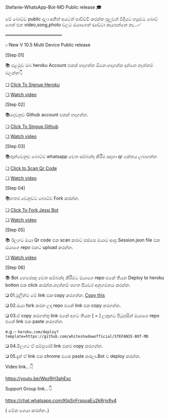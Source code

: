 Stefanie-WhatsApp-Bot-MD Public release 🎓



මේ බොට්ව public දාලා අනිත් අයටත් පාවිච්චි කරන්න පුලුවන් විදියට හැදුවට බොට් ගෙන් එන video,song,photo වලට ඔයාගෙන් ☇ඩේටා කැපෙන්නෙ නෑ...✅

══════════════════


✅New V 10.5  Multi Device Public release





[Step 01]

📚 පළමුව ඔබ heroku Account එකක් හදාගන්න ඕනෙ.හදාගන්න දන්නෙ නැත්නම් බලන්න👇

❑ [Click To Signup Heroku](https://tinyurl.com/ye8y47lr)

❑ [Watch video](https://youtu.be/-l7z5KFLzro)



[Step 02]

📚දෙවනුව Github account එකක් හදාගන්න.

❑ [Click To Singup Github](https://github.com)

❑ [Watch video](https://youtu.be/Pdk_pTlgRTw)



[Step 03]

📚තුන්වෙනුව බොට්ව whatsapp වෙත සම්බන්ද කිරීම සදහා qr කේතය ලබාගන්න
 
❑ [Click to Scan Qr Code](https://replit.com/@virusfucker/Jessi-WhatsApp-Bot-MD?v=1outputonly=1&lite=1#index.js)
 

❑ [Watch video](https://youtu.be/hWbt_xXs6m0)



[Step 04]

📚හතර වෙනුවට බොට්ව Fork කරන්න.

❑ [Click To Fork Jessi Bot](https://github.com/whiteshadowofficial/STEFANIE-BOT-MD/fork)

❑ [Watch video](https://youtu.be/iMzUrRjQfGE)


[Step 05]

📚 ඊලගට ඔයා Qr code එක scan කරාට පස්සෙ ඔයාට ආපු Session.json file එක ඔයාගෙ repo එකට upload කරන්න.

❑ [Watch video](https://youtu.be/iMzUrRjQfGE)


[Step 06]

📚 Bot හෙරොකු වෙත සම්බන්ද කිරීමට ඔයාගෙ repo එකේ තියන Deploy to heroku botton එක click කරන්න.නැත්නම් පහත පියවර අනුගමනය කරන්න.



❑ 01.මුලින්ම මේ link එක copy කරගන්න. [Copy this](https://github.com/whiteshadowofficial/Jessi-Support/blob/main/copy%20this)

❑ 02.ඔයා fork කරන ලද repo එකේ link එක copy කරගන්න.

❑ 03.ඒ copy කරගත්තු link එකේ අගට තියන [ = ] ලකුනට පිටුපසින් ඔයාගෙ repo එකේ link එක paste කරගන්න.

   e.g :- ```heroku.com/deploy?template=https://github.com/whiteshadowofficial/STEFANIE-BOT-MD```

❑ 04.මීලගට ඒ සම්පූර්ණ link එකම copy කරගන්න.

❑ 05.දැන් ඒ link එක chrome එකෙ paste කරලා.Bot ව deploy කරන්න.




 Video link...👇

https://youtu.be/WezRH3ahExc

Support Group link...👇

https://chat.whatsapp.com/KlpSnFrspoaEu2kRrjx8v4

( මේක ශෙයා කරන්න..)
